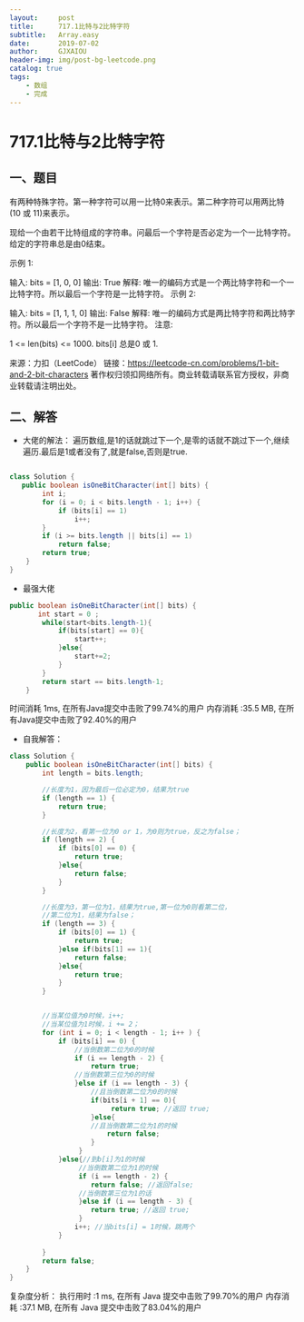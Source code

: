 ```yaml
---
layout:     post
title:      717.1比特与2比特字符
subtitle:   Array.easy
date:       2019-07-02
author:     GJXAIOU
header-img: img/post-bg-leetcode.png
catalog: true
tags:
    - 数组
    - 完成 
---
```


# 717.1比特与2比特字符

## 一、题目

有两种特殊字符。第一种字符可以用一比特0来表示。第二种字符可以用两比特(10 或 11)来表示。

现给一个由若干比特组成的字符串。问最后一个字符是否必定为一个一比特字符。给定的字符串总是由0结束。

示例 1:

输入: 
bits = [1, 0, 0]
输出: True
解释: 
唯一的编码方式是一个两比特字符和一个一比特字符。所以最后一个字符是一比特字符。
示例 2:

输入: 
bits = [1, 1, 1, 0]
输出: False
解释: 
唯一的编码方式是两比特字符和两比特字符。所以最后一个字符不是一比特字符。
注意:

1 <= len(bits) <= 1000.
bits[i] 总是0 或 1.

来源：力扣（LeetCode）
链接：https://leetcode-cn.com/problems/1-bit-and-2-bit-characters
著作权归领扣网络所有。商业转载请联系官方授权，非商业转载请注明出处。

## 二、解答

- 大佬的解法：
遍历数组,是1的话就跳过下一个,是零的话就不跳过下一个,继续遍历.最后是1或者没有了,就是false,否则是true.
```java

class Solution {
   public boolean isOneBitCharacter(int[] bits) {
        int i;
        for (i = 0; i < bits.length - 1; i++) {
            if (bits[i] == 1)
                i++;
        }
        if (i >= bits.length || bits[i] == 1)
            return false;
        return true;
    }
}

```


- 最强大佬
```java
public boolean isOneBitCharacter(int[] bits) {
       int start = 0 ;
        while(start<bits.length-1){
            if(bits[start] == 0){
                start++;
            }else{
                start+=2;
            }
        }
        return start == bits.length-1;
    }

```
时间消耗 1ms, 在所有Java提交中击败了99.74%的用户 
内存消耗 :35.5 MB, 在所有Java提交中击败了92.40%的用户




- 自我解答：
```java
class Solution {
    public boolean isOneBitCharacter(int[] bits) {     
        int length = bits.length;

        //长度为1，因为最后一位必定为0，结果为true
        if (length == 1) {
            return true;         
        }

        //长度为2，看第一位为0 or 1，为0则为true，反之为false；
        if (length == 2) {
            if (bits[0] == 0) {
                return true;
            }else{
                return false;
            }
        }

        //长度为3，第一位为1，结果为true,第一位为0则看第二位，
        //第二位为1，结果为false；
        if (length == 3) {
            if (bits[0] == 1) {
                return true;
            }else if(bits[1] == 1){
                return false;
            }else{
                return true;
            }
        }


        //当某位值为0时候，i++;
        //当某位值为1时候，i += 2；
        for (int i = 0; i < length - 1; i++ ) {
            if (bits[i] == 0) {
                //当倒数第二位为0的时候
                if (i == length - 2) {
                    return true; 
                //当倒数第三位为0的时候
                }else if (i == length - 3) {
                    //且当倒数第二位为0的时候
                    if(bits[i + 1] == 0){
                         return true; //返回 true;
                    }else{
                    //且当倒数第二位为1的时候
                        return false;
                    }               
                 }
            }else{//到b[i]为1的时候
                 //当倒数第二位为1的时候
                 if (i == length - 2) {
                    return false; //返回false;
                 //当倒数第三位为1的话
                 }else if (i == length - 3) {
                    return true; //返回 true;
                 }
                i++; //当bits[i] = 1时候，跳两个
            }
        
        }
        return false;
    }
}
```
复杂度分析：
执行用时 :1 ms, 在所有 Java 提交中击败了99.70%的用户
内存消耗 :37.1 MB, 在所有 Java 提交中击败了83.04%的用户





